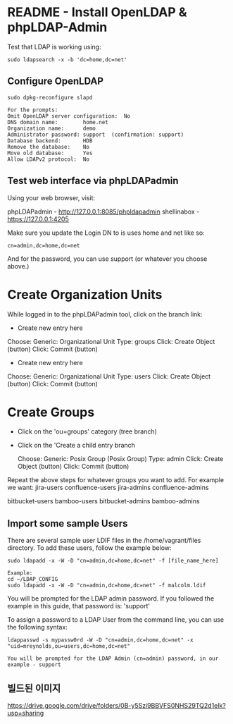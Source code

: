 # README - Install OpenLDAP & phpLDAP-Admin

Test that LDAP is working using:

```
sudo ldapsearch -x -b 'dc=home,dc=net'
```

## Configure OpenLDAP

```
sudo dpkg-reconfigure slapd

For the prompts:
Omit OpenLDAP server configuration:  No
DNS domain name:        home.net
Organization name:      demo
Administrator password: support  (confirmation: support)
Database backend:       HDB
Remove the database:    No
Move old database:      Yes
Allow LDAPv2 protocol:  No
```


## Test web interface via phpLDAPadmin

Using your web browser, visit:


phpLDAPadmin - http://127.0.0.1:8085/phpldapadmin
shellinabox - https://127.0.0.1:4205

Make sure you update the Login DN to is uses home and net like so:

```
cn=admin,dc=home,dc=net
```

And for the password, you can use support (or whatever you choose above.)


# Create Organization Units
While logged in to the phpLDAPadmin tool, click on the branch link:

 - Create new entry here

  Choose:  Generic: Organizational Unit
  Type:    groups
  Click:   Create Object (button)
  Click:   Commit (button)


 - Create new entry here

  Choose:  Generic: Organizational Unit
  Type:    users
  Click:   Create Object (button)
  Click:   Commit (button)


# Create Groups

 - Click on the 'ou=groups' category (tree branch)

 - Click on the 'Create a child entry branch

    Choose:  Generic: Posix Group (Posix Group)
    Type:    admin
    Click:   Create Object (button)
    Click:   Commit (button)

Repeat the above steps for whatever groups you want to add.  For example we want:
  jira-users
  confluence-users
  jira-admins
  confluence-admins

  bitbucket-users
  bamboo-users
  bitbucket-admins
  bamboo-admins



## Import some sample Users

There are several sample user LDIF files in the /home/vagrant/files directory.
To add these users, follow the example below:

```
sudo ldapadd -x -W -D "cn=admin,dc=home,dc=net" -f [file_name_here]

Example:
cd ~/LDAP_CONFIG
sudo ldapadd -x -W -D "cn=admin,dc=home,dc=net" -f malcolm.ldif 
```

You will be prompted for the LDAP admin password.  If you followed the example
in this guide, that password is:  'support'

To assign a password to a LDAP User from the command line, you can use the 
following syntax:

```
ldappasswd -s mypassw0rd -W -D "cn=admin,dc=home,dc=net" -x "uid=mreynolds,ou=users,dc=home,dc=net"

You will be prompted for the LDAP Admin (cn=admin) password, in our example - support
```


## 빌드된 이미지

https://drive.google.com/drive/folders/0B-y5Szi9BBVFS0NHS29TQ2d1elk?usp=sharing
